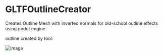 # GLTFOutlineCreator
Creates Outline Mesh with inverted normals for old-school outline effects using godot engine.

outline created by tool:

![image](https://github.com/jupiterbjy/GLTFOutlineCreator/assets/26041217/f69f24ea-279b-4888-959d-efae08fbf567)
